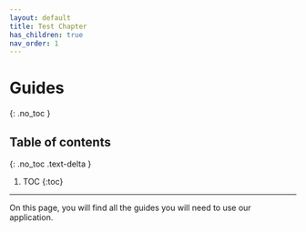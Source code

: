 ```yaml
---
layout: default
title: Test Chapter
has_children: true
nav_order: 1
---
```


# Guides
{: .no_toc }

## Table of contents
{: .no_toc .text-delta }

1. TOC
{:toc}

---

On this page, you will find all the guides you will need to use our application.
